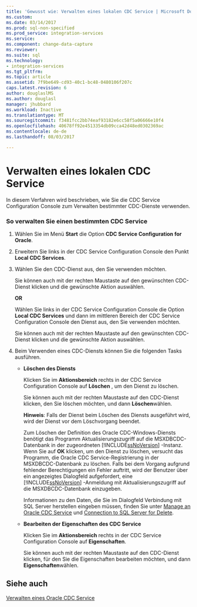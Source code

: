 ```yaml
---
title: 'Gewusst wie: Verwalten eines lokalen CDC Service | Microsoft Docs'
ms.custom: 
ms.date: 03/14/2017
ms.prod: sql-non-specified
ms.prod_service: integration-services
ms.service: 
ms.component: change-data-capture
ms.reviewer: 
ms.suite: sql
ms.technology:
- integration-services
ms.tgt_pltfrm: 
ms.topic: article
ms.assetid: 7f9be649-cd93-40c1-bc48-0480106f207c
caps.latest.revision: 6
author: douglaslMS
ms.author: douglasl
manager: jhubbard
ms.workload: Inactive
ms.translationtype: MT
ms.sourcegitcommit: f3481fcc2bb74eaf93182e6cc58f5a06666e10f4
ms.openlocfilehash: 40678ff92e4513354db09cca42d48ed0302369ac
ms.contentlocale: de-de
ms.lasthandoff: 08/03/2017

---
```

# <a name="how-to-manage-a-local-cdc-service"></a>Verwalten eines lokalen CDC Service
  In diesem Verfahren wird beschrieben, wie Sie die CDC Service Configuration Console zum Verwalten bestimmter CDC-Dienste verwenden.  
  
### <a name="to-manage-a-specific-cdc-service"></a>So verwalten Sie einen bestimmten CDC Service  
  
1.  Wählen Sie im Menü **Start** die Option **CDC Service Configuration for Oracle**.  
  
2.  Erweitern Sie links in der CDC Service Configuration Console den Punkt **Local CDC Services**.  
  
3.  Wählen Sie den CDC-Dienst aus, den Sie verwenden möchten.  
  
     Sie können auch mit der rechten Maustaste auf den gewünschten CDC-Dienst klicken und die gewünschte Aktion auswählen.  
  
     **OR**  
  
     Wählen Sie links in der CDC Service Configuration Console die Option **Local CDC Services** und dann im mittleren Bereich der CDC Service Configuration Console den Dienst aus, den Sie verwenden möchten.  
  
     Sie können auch mit der rechten Maustaste auf den gewünschten CDC-Dienst klicken und die gewünschte Aktion auswählen.  
  
4.  Beim Verwenden eines CDC-Diensts können Sie die folgenden Tasks ausführen.  
  
    -   **Löschen des Diensts**  
  
         Klicken Sie im **Aktionsbereich** rechts in der CDC Service Configuration Console auf **Löschen** , um den Dienst zu löschen.  
  
         Sie können auch mit der rechten Maustaste auf den CDC-Dienst klicken, den Sie löschen möchten, und dann **Löschen**wählen.  
  
         **Hinweis**: Falls der Dienst beim Löschen des Diensts ausgeführt wird, wird der Dienst vor dem Löschvorgang beendet.  
  
         Zum Löschen der Definition des Oracle CDC-Windows-Diensts benötigt das Programm Aktualisierungszugriff auf die MSXDBCDC-Datenbank in der zugeordneten [!INCLUDE[ssNoVersion](../../includes/ssnoversion-md.md)] -Instanz. Wenn Sie auf **OK** klicken, um den Dienst zu löschen, versucht das Programm, die Oracle CDC Service-Registrierung in der MSXDBCDC-Datenbank zu löschen. Falls bei dem Vorgang aufgrund fehlender Berechtigungen ein Fehler auftritt, wird der Benutzer über ein angezeigtes Dialogfeld aufgefordert, eine [!INCLUDE[ssNoVersion](../../includes/ssnoversion-md.md)] -Anmeldung mit Aktualisierungszugriff auf die MSXDBCDC-Datenbank einzugeben.  
  
         Informationen zu den Daten, die Sie im Dialogfeld Verbindung mit SQL Server herstellen eingeben müssen, finden Sie unter [Manage an Oracle CDC Service](../../integration-services/change-data-capture/manage-an-oracle-cdc-service.md) und [Connection to SQL Server for Delete](../../integration-services/change-data-capture/connection-to-sql-server-for-delete.md).  
  
    -   **Bearbeiten der Eigenschaften des CDC Service**  
  
         Klicken Sie im **Aktionsbereich** rechts in der CDC Service Configuration Console auf **Eigenschaften**.  
  
         Sie können auch mit der rechten Maustaste auf den CDC-Dienst klicken, für den Sie die Eigenschaften bearbeiten möchten, und dann **Eigenschaften**wählen.  
  
## <a name="see-also"></a>Siehe auch  
 [Verwalten eines Oracle CDC Service](../../integration-services/change-data-capture/manage-an-oracle-cdc-service.md)  
  
  

